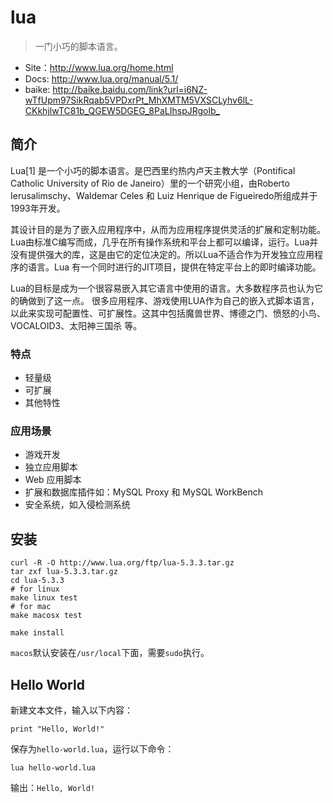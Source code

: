 # lua

> 一门小巧的脚本语言。

* Site：<http://www.lua.org/home.html>
* Docs: <http://www.lua.org/manual/5.1/>
* baike: <http://baike.baidu.com/link?url=i6NZ-wTfUpm97SikRqab5VPDxrPt_MhXMTM5VXSCLyhv6lL-CKkhjlwTC81b_QGEW5DGEG_8PaLIhspJRgolb_>


## 简介

Lua[1]  是一个小巧的脚本语言。是巴西里约热内卢天主教大学（Pontifical Catholic University of Rio de Janeiro）里的一个研究小组，由Roberto Ierusalimschy、Waldemar Celes 和 Luiz Henrique de Figueiredo所组成并于1993年开发。 

其设计目的是为了嵌入应用程序中，从而为应用程序提供灵活的扩展和定制功能。Lua由标准C编写而成，几乎在所有操作系统和平台上都可以编译，运行。Lua并没有提供强大的库，这是由它的定位决定的。所以Lua不适合作为开发独立应用程序的语言。Lua 有一个同时进行的JIT项目，提供在特定平台上的即时编译功能。

Lua的目标是成为一个很容易嵌入其它语言中使用的语言。大多数程序员也认为它的确做到了这一点。
很多应用程序、游戏使用LUA作为自己的嵌入式脚本语言，以此来实现可配置性、可扩展性。这其中包括魔兽世界、博德之门、愤怒的小鸟、VOCALOID3、太阳神三国杀 等。


### 特点

* 轻量级
* 可扩展
* 其他特性


### 应用场景

* 游戏开发
* 独立应用脚本
* Web 应用脚本
* 扩展和数据库插件如：MySQL Proxy 和 MySQL WorkBench
* 安全系统，如入侵检测系统


## 安装

    curl -R -O http://www.lua.org/ftp/lua-5.3.3.tar.gz
    tar zxf lua-5.3.3.tar.gz
    cd lua-5.3.3
    # for linux
    make linux test
    # for mac
    make macosx test

    make install

`macos`默认安装在`/usr/local`下面，需要`sudo`执行。



## Hello World

新建文本文件，输入以下内容：

    print "Hello, World!"

保存为`hello-world.lua`，运行以下命令：

    lua hello-world.lua

输出：`Hello, World!`








